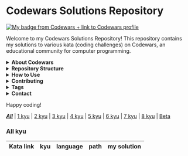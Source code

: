 # Codewars Solutions Repository

[![My badge from Codewars + link to Codewars profile](https://www.codewars.com/users/DreasWeiss/badges/large)](https://www.codewars.com/users/DreasWeiss)

Welcome to my Codewars Solutions Repository! This repository contains my solutions to various kata (coding challenges) on Codewars, an educational community for computer programming.

<details>
   <summary><b> About Codewars </b></summary>


Codewars is where developers achieve code mastery through challenge. Train on kata in the dojo and reach your highest potential.

> Codewars is an educational community for computer programming. On the platform, software developers train on programming challenges known as kata. These discrete programming exercises train a range of skills in a variety of programming languages, and are completed within an online integrated development environment. [Wikipedia](https://en.wikipedia.org/wiki/Codewars)

Codewars is an online coding platform that helps users learn programming by solving challenges, competing with each other in real-time game tournaments, and connecting to a community of coders from around the world. Code Warriors can practice their skills through interactive tutorials while also being able to compete against one another for prizes!

</details>

<details>
   <summary><b> Repository Structure </b></summary>

This repository is structured as follows:

```
.
├── katas/
│   ├── kata-1/
│   │   ├── README.md
│   │   ├── kata.js
│   ├── kata-2/
│   │   ├── README.md
│   │   ├── kata.js
│   └── ...
├── README.md

```

- Each kata is stored in its own directory under the `katas/` folder.
- Each kata directory contains:
  - `README.md` with the problem description and other relevant information.
  - `kata.js` or other relevant files containing the solution.

</details>

<details>
   <summary><b> How to Use </b></summary>

1. Browse the `katas/` directory to find the kata you're interested in.
2. Read the `README.md` file in the kata directory to understand the problem.
3. Check the `kata.js` file for the solution.

Feel free to use these solutions as references for your own learning. If you find any issues or have suggestions for improvements, please create an issue or submit a pull request.

</details>

<details>
   <summary><b> Contributing </b></summary>

Contributions are welcome! If you have solutions to kata that you would like to share, please follow these steps:

1. Fork the repository.
2. Create a new branch for your feature or bugfix.
3. Add your solution in the appropriate directory.
4. Create a pull request with a clear description of your changes.

</details>

<details>
   <summary><b> Tags </b></summary>

`codewars` `codewars-kata` `codewars-solutions` `codewars-challenges` `codewars-kata-solution` `codewars-javascript`

</details>

<details>
   <summary><b> Contact </b></summary>

If you have any questions or suggestions, feel free to reach out to me on [Codewars](https://www.codewars.com/users/DreasWeiss).

</details>

Happy coding!

***[All](README.md)*** | [1 kyu](1kyu.md) | [2 kyu](2kyu.md) | [3 kyu](3kyu.md) | [4 kyu](4kyu.md) | [5 kyu](5kyu.md) | [6 kyu](6kyu.md) | [7 kyu](7kyu.md) | [8 kyu](8kyu.md) | [Beta](beta.md)

### All kyu
|Kata link|kyu|language|path|my solution|
|---|----|---|---|---|

